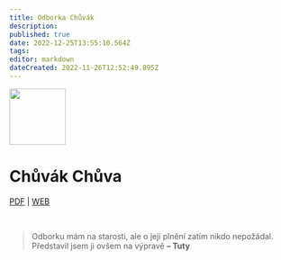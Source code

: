 ```yaml
---
title: Odborka Chůvák
description: 
published: true
date: 2022-12-25T13:55:10.564Z
tags: 
editor: markdown
dateCreated: 2022-11-26T12:52:49.895Z
---
```




<div class="headerimage">
  <img src="https://odborky.skaut.cz/wp-content/uploads/2017/02/P%C3%A9%C4%8De-o-d%C3%ADt%C4%9B-v02-250x250.png" width="100px">
  <h1>Chůvák Chůva</h1>
    
[PDF](https://odborky.skaut.cz/wp-content/uploads/2016/11/Pracovni-list-Chuva_uprava2_nahled01.pdf) | [WEB](https://odborky.skaut.cz/chuva/)
</div>
&nbsp;

> Odborku mám na starosti, ale o její plnění zatím nikdo nepožádal. Představil jsem ji ovšem na výpravě
> **– Tuty**
